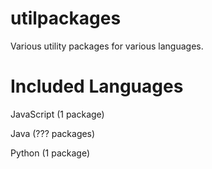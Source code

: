 # utilpackages
Various utility packages for various languages.

# Included Languages
<p>JavaScript (1 package)</p>
<p>Java (??? packages)</p>
<p>Python (1 package)</p>
